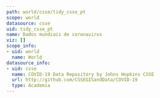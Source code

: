 ```yaml
---
path: world/csse/tidy_csse_pt
scope: world
datasource: csse
uid: tidy_csse_pt
name: Dados mundiais de coronavirus
viz: []
scope_info:
- uid: world
  name: World
datasource_info:
- uid: csse
  name: COVID-19 Data Repository by Johns Hopkins CSSE
  url: http://github.com/CSSEGISandData/COVID-19
  type: Academia
---
```


